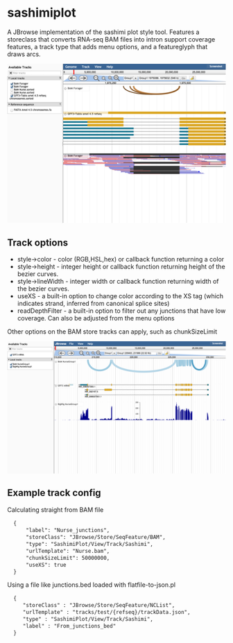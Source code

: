 # sashimiplot


A JBrowse implementation of the sashimi plot style tool. Features a storeclass that converts RNA-seq BAM files into intron support coverage features, a track type that adds menu options, and a featureglyph that draws arcs.


![](img/out2.png)


## Track options


* style->color - color (RGB,HSL,hex) or callback function returning a color
* style->height - integer height or callback function returning height of the bezier curves.
* style->lineWidth - integer width or callback function returning width of the bezier curves.
* useXS - a built-in option to change color according to the XS tag (which indicates strand, inferred from canonical splice sites)
* readDepthFilter - a built-in option to filter out any junctions that have low coverage. Can also be adjusted from the menu options

Other options on the BAM store tracks can apply, such as chunkSizeLimit


![](img/out.png)


## Example track config

Calculating straight from BAM file

      {
          "label": "Nurse_junctions",
          "storeClass": "JBrowse/Store/SeqFeature/BAM",
          "type": "SashimiPlot/View/Track/Sashimi",
          "urlTemplate": "Nurse.bam",
          "chunkSizeLimit": 50000000,
          "useXS": true
      }

Using a file like junctions.bed loaded with flatfile-to-json.pl


      {
         "storeClass" : "JBrowse/Store/SeqFeature/NCList",
         "urlTemplate" : "tracks/test/{refseq}/trackData.json",
         "type" : "SashimiPlot/View/Track/Sashimi",
         "label" : "From_junctions_bed"
      }

